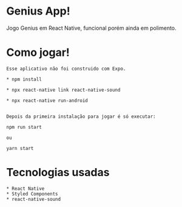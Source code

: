 # Genius App!

Jogo Genius em React Native, funcional porém ainda em polimento.



# Como jogar!

    Esse aplicativo não foi construido com Expo.

    * npm install

    * npx react-native link react-native-sound

    * npx react-native run-android


    Depois da primeira instalação para jogar é só executar:

    npm run start

    ou 

    yarn start



# Tecnologias usadas 
  
    * React Native
    * Styled Components
    * react-native-sound
 